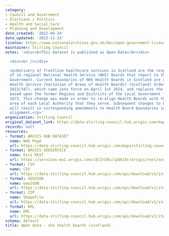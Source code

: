 ```yaml
---
category:
- Council and Government
- Elections / Politics
- Health and Social Care
- Planning and Development
date_created: '2022-04-24'
date_updated: '2022-11-13'
license: https://www.nationalarchives.gov.uk/doc/open-government-licence/version/3/
maintainer: Stirling Council
notes: '<div><b>This dataset is published as Open Data</b></div>

  <div><br /></div>

  <p>Delivery of frontline healthcare services in Scotland are the responsibility
  of 14 regional National Health Service (NHS) Boards that report to the Scottish
  Government. Current boundaries of NHS Health Boards in Scotland are defined by National
  Health Service (Variation of Areas of Health Boards) (Scotland) Order 2013 (SSI
  2013/347), which came into force on April 1st 2014, and replaces the previous definition
  based upon the former Regions and Districts of the Local Government (Scotland) Act
  1973. This change was made in order to re-align Health Boards with the combined
  area of each Local Authority that they serve. Subsequent changes to Local Authorities
  will result in corresponding amendments to Health Board boundaries in order to maintain
  alignment.</p>'
organization: Stirling Council
original_dataset_link: https://data-stirling-council.hub.arcgis.com/maps/stirling-council::open-data-nhs-health-boards-scotland
records: null
resources:
- format: ARCGIS HUB DATASET
  name: Web Page
  url: https://data-stirling-council.hub.arcgis.com/maps/stirling-council::open-data-nhs-health-boards-scotland
- format: ARCGIS GEOSERVICE
  name: Esri REST
  url: https://services-eu1.arcgis.com/cECIr59LclpO818r/arcgis/rest/services/Healthcare_NHS_Health_Boards__Scotland_/FeatureServer/2
- format: CSV
  name: CSV
  url: https://data-stirling-council.hub.arcgis.com/api/download/v1/items/74b4d2353b184bb19afc9fe8263851be/csv?layers=2
- format: GEOJSON
  name: GeoJSON
  url: https://data-stirling-council.hub.arcgis.com/api/download/v1/items/74b4d2353b184bb19afc9fe8263851be/geojson?layers=2
- format: ZIP
  name: Shapefile
  url: https://data-stirling-council.hub.arcgis.com/api/download/v1/items/74b4d2353b184bb19afc9fe8263851be/shapefile?layers=2
- format: KML
  name: KML
  url: https://data-stirling-council.hub.arcgis.com/api/download/v1/items/74b4d2353b184bb19afc9fe8263851be/kml?layers=2
schema: default
title: Open data - nhs health boards (scotland)
---
```

